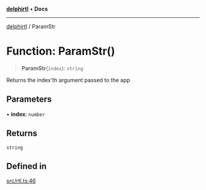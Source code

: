 [**delphirtl**](../README.md) • **Docs**

***

[delphirtl](../globals.md) / ParamStr

# Function: ParamStr()

> **ParamStr**(`index`): `string`

Returns the index'th argument passed to the app

## Parameters

• **index**: `number`

## Returns

`string`

## Defined in

[src/rtl.ts:46](https://github.com/chuacw/delphirtl/blob/bc4432dcf21a33f3ebefbf5c563e6faef4faa2a1/src/rtl.ts#L46)
